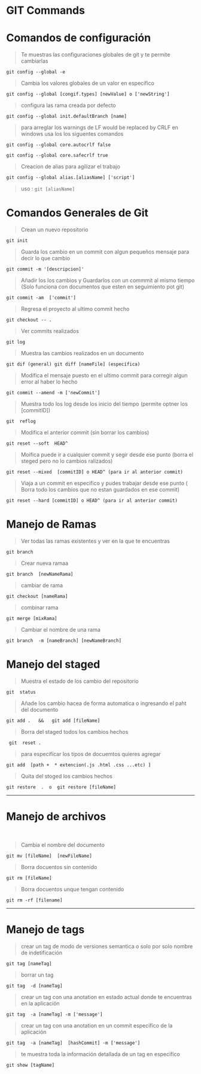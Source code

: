 # GIT Commands   

# Comandos de configuración  

> Te muestras las configuraciones globales de git y te permite cambiarlas 

`
 git config --global -e  
`

 > Cambia los valores globales de un valor en específico

`
 git config --global [congif.types] [newValue] o ['newString']
`

> configura las rama creada por defecto 

`
 git config --global init.defaultBranch [name]
`
> para arreglar los warnings de LF would be replaced by CRLF en  windows usa los los siguentes comandos

`
  git config --global core.autocrlf false
`

`
  git config --global core.safecrlf true
`

> Creacion de alias para agilizar el trabajo

`
 git config --global alias.[aliasName] ['script']
`
> uso  :
`
  git [aliasName]
`


# Comandos Generales de Git

> Crean un nuevo repositorio 

`
   git init
`

> Guarda los cambio en un commit con algun pequeños mensaje para decir lo que cambio

`
 git commit -m '[descripcion]'
`

> Añadir los los cambios y Guardarlos con un commmit al mismo tiempo (Solo funciona con documentos que esten en seguimiento pot git)

`
 git commit -am  ['commit']
`

> Regresa el proyecto al ultimo commit hecho 

`
 git checkout -- . 
`

> Ver commits realizados

`
 git log
`

> Muestra las cambios realizados en un documento

`
 git dif (general) git diff [nameFile] (específica)
`

> Modifica el mensaje puesto en el ultimo commit para corregir algun error al haber lo hecho

`
git commit --amend -m ['newCommit']
`

> Muestra todo los log desde los inicio del tiempo (permite optner los [commitID])

`
 git  reflog
`


> Modifica el anterior commit  (sin borrar los cambios)

`
 git reset --soft  HEAD^
`

> Moifica puede ir a cualquier commit y segir desde ese punto (borra el steged pero no lo cambios ralizados)

`
  git reset --mixed  [commitID] o HEAD^ (para ir al anterior commit)
`

> Viaja a un commit en especifico y pudes trabajar desde ese punto ( Borra todo los cambios que no estan guardados en ese commit)

`
 git reset --hard [commitID] o HEAD^ (para ir al anterior commit)
`

# Manejo de Ramas

> Ver todas las ramas existentes y ver en la que te encuentras

`
  git branch
`

> Crear nueva ramaa

`
  git branch  [newNameRama]
`
> cambiar de rama 

`
  git checkout [nameRama]
`

> combinar rama 

`
  git merge [mixRama]
`

> Cambiar el nombre de una rama 

`
 git branch  -m [nameBranch] [newNameBranch]
`



# Manejo del staged 

> Muestra el estado de los cambio del repositorio

`
  git  status
`

> Añade los cambio hacea de forma automatica o  ingresando el paht del documento

`
  git add .   &&   git add [fileName] 
`
 
> Borra del staged todos los cambios hechos

` 
 git  reset .
`

> para especifícar los tipos de docuemtos quieres agregar

`
  git add  [path +  * extencion(.js .html .css ...etc) ]  
`

> Quita del stoged  los cambios hechos 

`
  git restore  .  o  git restore [fileName] 
`

<hr>

# Manejo de archivos

<br>

>  Cambia el nombre del documento

`
   git mv [fileName]  [newFileName]
 `

>  Borra docuentos sin contenido 

`
  git rm [fileName]
`

> Borra docuentos unque tengan contenido

`
 git rm -rf [filename]
`

<hr>

# Manejo de tags
 
> crear un tag de modo de versiones semantica  o solo por solo nombre de indetificación 

`
  git tag [nameTag]
`

> borrar un tag 

`
  git tag  -d [nameTag]
`

> crear un tag con una anotation en estado actual donde te encuentras en la aplicación 

`
  git tag  -a [nameTag] -m ['message']
`

> crear un tag con una anotation en un commit especifíco de la aplicación 

`
  git tag  -a [nameTag]  [hashCommit] -m ['message']
`

> te muestra toda la información detallada de un tag en especifíco

`
  git show [tagName]
`
